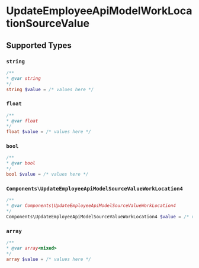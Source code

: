 # UpdateEmployeeApiModelWorkLocationSourceValue


## Supported Types

### `string`

```php
/**
* @var string
*/
string $value = /* values here */
```

### `float`

```php
/**
* @var float
*/
float $value = /* values here */
```

### `bool`

```php
/**
* @var bool
*/
bool $value = /* values here */
```

### `Components\UpdateEmployeeApiModelSourceValueWorkLocation4`

```php
/**
* @var Components\UpdateEmployeeApiModelSourceValueWorkLocation4
*/
Components\UpdateEmployeeApiModelSourceValueWorkLocation4 $value = /* values here */
```

### `array`

```php
/**
* @var array<mixed>
*/
array $value = /* values here */
```

